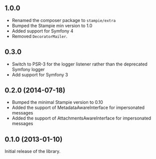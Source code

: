## 1.0.0

* Renamed the composer package to `stampie/extra`
* Bumped the Stampie min version to 1.0
* Added support for Symfony 4
* Removed `DecoratorMailer`.

## 0.3.0

* Switch to PSR-3 for the logger listener rather than the deprecated Symfony logger
* Add support for Symfony 3

## 0.2.0 (2014-07-18)

* Bumped the minimal Stampie version to 0.10
* Added the support of MetadataAwareInterface for impersonated messages
* Added the support of AttachmentsAwareInterface for impersonated messages

## 0.1.0 (2013-01-10)

Initial release of the library.
